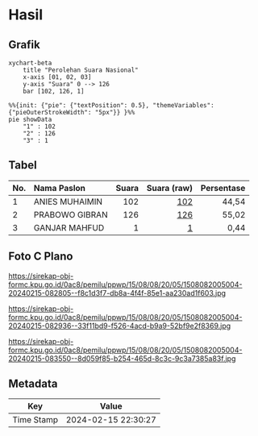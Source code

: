 # Hasil

## Grafik

```mermaid
xychart-beta
    title "Perolehan Suara Nasional"
    x-axis [01, 02, 03]
    y-axis "Suara" 0 --> 126
    bar [102, 126, 1]
```

```mermaid
%%{init: {"pie": {"textPosition": 0.5}, "themeVariables": {"pieOuterStrokeWidth": "5px"}} }%%
pie showData
    "1" : 102
    "2" : 126
    "3" : 1
```

## Tabel

| No. | Nama Paslon    | Suara | Suara (raw) | Persentase |
|:--- |:-------------- | -----:| -----------:| ----------:|
| 1   | ANIES MUHAIMIN | 102   | [102][p-1]  | 44,54      |
| 2   | PRABOWO GIBRAN | 126   | [126][p-2]  | 55,02      |
| 3   | GANJAR MAHFUD  | 1     | [1][p-3]    | 0,44       |


[p-1]: https://github.com/gigit-pemilu/pemilu-2024/blob/main/pilpres/hitung-suara/sub/15-jambi/sub/08-bungo/sub/08-muko-muko-bathin-vii/sub/2005-bedaro/sub/004-tps/sub/paslon-1.txt
[p-2]: https://github.com/gigit-pemilu/pemilu-2024/blob/main/pilpres/hitung-suara/sub/15-jambi/sub/08-bungo/sub/08-muko-muko-bathin-vii/sub/2005-bedaro/sub/004-tps/sub/paslon-2.txt
[p-3]: https://github.com/gigit-pemilu/pemilu-2024/blob/main/pilpres/hitung-suara/sub/15-jambi/sub/08-bungo/sub/08-muko-muko-bathin-vii/sub/2005-bedaro/sub/004-tps/sub/paslon-3.txt

## Foto C Plano

https://sirekap-obj-formc.kpu.go.id/0ac8/pemilu/ppwp/15/08/08/20/05/1508082005004-20240215-082805--f8c1d3f7-db8a-4f4f-85e1-aa230ad1f603.jpg

https://sirekap-obj-formc.kpu.go.id/0ac8/pemilu/ppwp/15/08/08/20/05/1508082005004-20240215-082936--33f11bd9-f526-4acd-b9a9-52bf9e2f8369.jpg

https://sirekap-obj-formc.kpu.go.id/0ac8/pemilu/ppwp/15/08/08/20/05/1508082005004-20240215-083550--8d059f85-b254-465d-8c3c-9c3a7385a83f.jpg


## Metadata

| Key        | Value               |
| ---------- | ------------------- |
| Time Stamp | 2024-02-15 22:30:27 |



